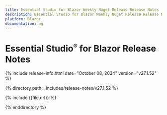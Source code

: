 ```yaml
---
title: Essential Studio for Blazor Weekly Nuget Release Release Notes  
description: Essential Studio for Blazor Weekly Nuget Release Release Notes  
platform: Blazor
documentation: ug
---
```


# Essential Studio<sup style="font-size:70%">&reg;</sup> for Blazor  Release Notes  

{% include release-info.html date="October 08, 2024"  version="v27.1.52" %}

{% directory path: _includes/release-notes/v27.1.52 %}

{% include {{file.url}} %}

{% enddirectory %}